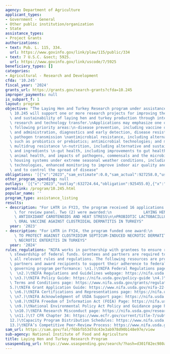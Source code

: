 ```yaml
---
agency: Department of Agriculture
applicant_types:
- Government - General
- Other public institution/organization
- State
assistance_types:
- Project Grants
authorizations:
- text: Pub. L. 115, 334.
  url: https://www.govinfo.gov/link/plaw/115/public/334
- text: 7 U.S.C. &sect; 5925.
  url: https://www.govinfo.gov/link/uscode/7/5925
beneficiary_types: []
categories:
- Agricultural - Research and Development
cfda: '10.245'
fiscal_year: '2024'
grants_url: https://grants.gov/search-grants?cfda=10.245
improper_payments: null
is_subpart_f: 1
layout: program
objective: "The Laying Hen and Turkey Research program under assistance listing number\
  \ 10.245 will support one or more research projects for improving the efficiency\
  \ and sustainability of laying hen and turkey production through integrated collaborative\
  \ research and technology transfer.\nApplications may emphasize one or more of the\
  \ following priority areas:\n-disease prevention, including vaccine development\
  \ and administration, diagnostics and early detection, disease resistance, and reducing\
  \ pathogen transmission \nantimicrobial resistance, including alternatives to antimicrobials,\
  \ such as probiotics or prebiotics; antimicrobial technologies; and mitigation of\
  \ multidrug resistance \n-nutrition, including alternative and sustainable feeds\
  \ and ingredients \n-gut health, including improvements to gut health that promote\
  \ animal health, and impacts of pathogens, commensals and the microbiome \n-alternative\
  \ housing systems under extreme seasonal weather conditions, including use of precision\
  \ technologies, enhanced monitoring to improve indoor air quality and biosecurity,\
  \ and to control the spread of disease"
obligations: '[{"x":"2023","sam_estimate":0.0,"sam_actual":927258.0,"usa_spending_actual":925455.0},{"x":"2024","sam_estimate":0.0,"sam_actual":446261.0,"usa_spending_actual":462480.0},{"x":"2025","sam_estimate":0.0,"sam_actual":0.0,"usa_spending_actual":0.0}]'
other_program_spending: null
outlays: '[{"x":"2023","outlay":632724.64,"obligation":925455.0},{"x":"2024","outlay":40655.57,"obligation":462480.0},{"x":"2025","outlay":0.0,"obligation":0.0}]'
permalink: /program/10.245.html
popular_name: ''
program_type: assistance_listing
results:
- description: "For LHTR in FY23, the program received 16 applications that went forward\
    \ for review panel. Two (2) were awarded:\n              LAYING HEN PERFORMANCE:\
    \ ANTIOXIDANT CAROTENOIDS AND HEAT STRESS\n\nPROBIOTIC LACTOBACILLUS-BASED RECOMBINANT\
    \ ORAL VACCINE AGAINST CLOSTRIDIAL DERMATITIS IN TURKEYS"
  year: '2023'
- description: "For LHTR in FY24, the program funded one award:\n              VACCINE\
    \ TO PROTECT AGAINST CLOSTRIDIUM SEPTICUM-INDUCED NECROTIC DERMATITIS AND C. PERFRINGENS-INDUCED\
    \ NECROTIC ENTERITIS IN TURKEYS"
  year: '2024'
rules_regulations: "NIFA works in partnership with grantees to ensure responsible\
  \ stewardship of federal funds. Grantees and partners are required to comply with\
  \ all relevant rules and regulations. The following resources are provided to NIFA’s\
  \ partners and award recipients to support their adherence to federal regulations\
  \ governing program performance: \n1.)\tNIFA Federal Regulations page: https://nifa.usda.gov/federal-regulations\
  \  \n2.)\tNIFA Regulations and Guidelines webpage: https://nifa.usda.gov/regulations-and-guidelines\
  \ \n3.)\tNIFA Policy Guide: https://nifa.usda.gov/policy-guide \n4.)\tNIFA Award\
  \ Terms and Conditions page: https://www.nifa.usda.gov/grants/regulations-and-guidelines/terms-conditions\n\
  5.)\tNIFA Grant Application Guide: https://www.nifa.usda.gov/nifa-22-001-nifa-grants-application-guide\
  \ \n6.)\tNIFA Certifications and Representations page: https://nifa.usda.gov/certifications-and-representations\
  \ \n7.)\tNIFA Acknowledgment of USDA Support page: https://nifa.usda.gov/acknowledgment-usda-support-nifa\
  \ \n8.)\tNIFA Freedom of Information Act (FOIA) Page: https://nifa.usda.gov/foia\
  \ \n9.)\tNational Environmental Policy Act Policy and Guidance page https://nifa.usda.gov/nepa-policy-and-guidance\
  \ \n10.)\tNIFA Research Misconduct page: https://nifa.usda.gov/research-misconduct\
  \ \n11.)\t7 CFR Chapter 34: https://www.ecfr.gov/current/title-7/subtitle-B/chapter-XXXIV\n\
  12.)\tCapacity Program Distribution Schedules: https://www.nifa.usda.gov/capacity-program-distribution-schedules\n\
  13.)\tNIFA’s Competitive Peer-Review Process: https://www.nifa.usda.gov/nifa-peer-review-process-competitive-grant-applications"
sam_url: https://sam.gov/fal/f6bbfb53d7dc43e3ab978d90b148e97e/view
sub-agency: National Institute of Food and Agriculture
title: Laying Hen and Turkey Research Program
usaspending_url: https://www.usaspending.gov/search/?hash=d301f82ec980a5a0488a56ac256e8056
---
```

